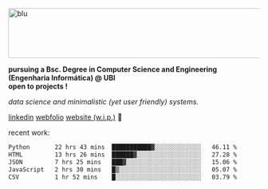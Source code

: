 
<img width="1415" height="100" alt="blu" src="https://github.com/rdsilva01/rdsilva01/assets/101207588/deb060e5-d035-4f09-b511-e3f50605b207">

**pursuing a Bsc. Degree in Computer Science and Engineering (Engenharia Informática) @ UBI** \
**open to projects !**

*data science and minimalistic (yet user friendly) systems.*

[linkedin](https://www.linkedin.com/in/rodrigo-silva-455b291bb/)
[webfolio](https://rdsilva01.github.io/portfolio-resume)
[website (w.i.p.)](https://rdsilva01.github.io/) 🏁

<!-- ![](https://komarev.com/ghpvc/?username=rdsilva01) -->

recent work:
<!--START_SECTION:waka-->

```txt
Python       22 hrs 43 mins  ███████████▓░░░░░░░░░░░░░   46.11 %
HTML         13 hrs 26 mins  ██████▓░░░░░░░░░░░░░░░░░░   27.28 %
JSON         7 hrs 25 mins   ███▓░░░░░░░░░░░░░░░░░░░░░   15.06 %
JavaScript   2 hrs 30 mins   █▒░░░░░░░░░░░░░░░░░░░░░░░   05.07 %
CSV          1 hr 52 mins    █░░░░░░░░░░░░░░░░░░░░░░░░   03.79 %
```

<!--END_SECTION:waka-->

